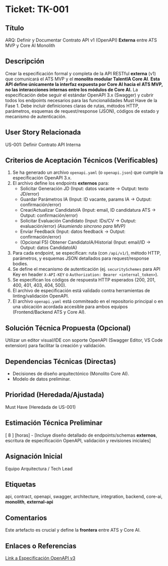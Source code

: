 # Ticket: TK-001

## Título
ARQ: Definir y Documentar Contrato API v1 (OpenAPI) **Externa** entre ATS MVP y Core AI Monolith

## Descripción
Crear la especificación formal y completa de la API RESTful **externa** (v1) que comunicará el ATS MVP y el **monolito modular TalentIA Core AI**. **Esta API define únicamente la interfaz expuesta por Core AI hacia el ATS MVP, no las interacciones internas entre los módulos de Core AI.** La especificación debe seguir el estándar OpenAPI 3.x (Swagger) y cubrir todos los endpoints necesarios para las funcionalidades Must Have de la Fase 1. Debe incluir definiciones claras de rutas, métodos HTTP, parámetros, esquemas de request/response (JSON), códigos de estado y mecanismo de autenticación.

## User Story Relacionada
US-001: Definir Contrato API Interna

## Criterios de Aceptación Técnicos (Verificables)
1.  Se ha generado un archivo `openapi.yaml` (o `openapi.json`) que cumple la especificación OpenAPI 3.x.
2.  El archivo define los endpoints **externos** para:
    * Solicitar Generación JD (Input: datos vacante -> Output: texto JD/error)
    * Guardar Parámetros IA (Input: ID vacante, params IA -> Output: confirmación/error)
    * Crear/Actualizar CandidatoIA (Input: email, ID candidatura ATS -> Output: confirmación/error)
    * Solicitar Evaluación Candidato (Input: IDs/CV -> Output: evaluación/error) *(Asumiendo síncrono para MVP)*
    * Enviar Feedback (Input: datos feedback -> Output: confirmación/error)
    * (Opcional F5) Obtener CandidatoIA/Historial (Input: email/ID -> Output: datos CandidatoIA)
3.  Para cada endpoint, se especifican: ruta (con `/api/v1/`), método HTTP, parámetros, y esquemas JSON detallados para request/response bodies.
4.  Se define el mecanismo de autenticación (ej. `securitySchemes` para API Key en header `X-API-KEY` o `Authorization: Bearer <internal_token>`).
5.  Se especifican los códigos de respuesta HTTP esperados (200, 201, 400, 401, 403, 404, 500).
6.  El archivo de especificación está validado contra herramientas de linting/validación OpenAPI.
7.  El archivo `openapi.yaml` está commiteado en el repositorio principal o en una ubicación acordada accesible para ambos equipos (Frontend/Backend ATS y Core AI).

## Solución Técnica Propuesta (Opcional)
Utilizar un editor visual/IDE con soporte OpenAPI (Swagger Editor, VS Code extension) para facilitar la creación y validación.

## Dependencias Técnicas (Directas)
* Decisiones de diseño arquitectónico (Monolito Core AI).
* Modelo de datos preliminar.

## Prioridad (Heredada/Ajustada)
Must Have (Heredada de US-001)

## Estimación Técnica Preliminar
[ 8 ] [horas] - [Incluye diseño detallado de endpoints/schemas **externos**, escritura de especificación OpenAPI, validación y revisiones iniciales]

## Asignación Inicial
Equipo Arquitectura / Tech Lead

## Etiquetas
api, contract, openapi, swagger, architecture, integration, backend, core-ai, **monolith**, **external-api**

## Comentarios
Este artefacto es crucial y define la **frontera** entre ATS y Core AI.

## Enlaces o Referencias
[Link a Especificación OpenAPI v3](https://spec.openapis.org/oas/v3.0.3)